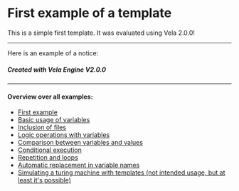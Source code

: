 # First example of a template

This is a simple first template.
It was evaluated using Vela 2.0.0!

---

Here is an example of a notice:
##### Created with Vela Engine V2.0.0 #####


---
#### Overview over all examples:
 - [First example](01_Simple_Template.md)
 - [Basic usage of variables](02_Variable_Operations.md)
 - [Inclusion of files](03_include_files.md)
 - [Logic operations with variables](04_Logic_Operators.md)
 - [Comparison between variables and values](05_Comparisons.md)
 - [Conditional execution](06_Conditions.md)
 - [Repetition and loops](07_Loops.md)
 - [Automatic replacement in variable names](08_Replacement_Operations.md)
 - [Simulating a turing machine with templates (not intended usage, but at least it's possible)](10_Turing_Simulation.md)



